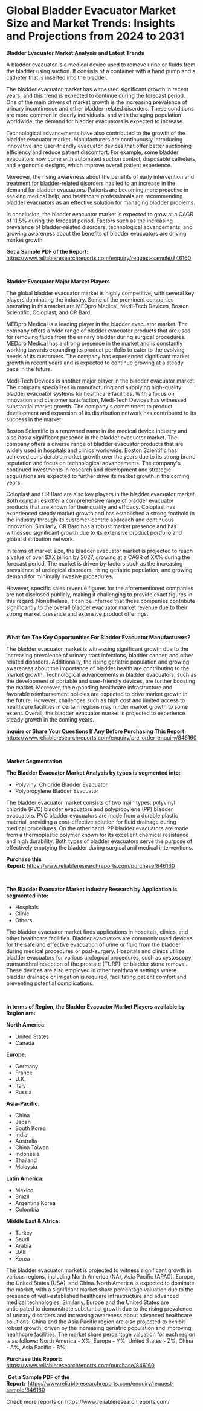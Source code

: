 <p><h1>Global Bladder Evacuator Market Size and Market Trends: Insights and Projections from 2024 to 2031</h1></p><p><strong>Bladder Evacuator Market Analysis and Latest Trends</strong></p>
<p><p>A bladder evacuator is a medical device used to remove urine or fluids from the bladder using suction. It consists of a container with a hand pump and a catheter that is inserted into the bladder.</p><p>The bladder evacuator market has witnessed significant growth in recent years, and this trend is expected to continue during the forecast period. One of the main drivers of market growth is the increasing prevalence of urinary incontinence and other bladder-related disorders. These conditions are more common in elderly individuals, and with the aging population worldwide, the demand for bladder evacuators is expected to increase.</p><p>Technological advancements have also contributed to the growth of the bladder evacuator market. Manufacturers are continuously introducing innovative and user-friendly evacuator devices that offer better suctioning efficiency and reduce patient discomfort. For example, some bladder evacuators now come with automated suction control, disposable catheters, and ergonomic designs, which improve overall patient experience.</p><p>Moreover, the rising awareness about the benefits of early intervention and treatment for bladder-related disorders has led to an increase in the demand for bladder evacuators. Patients are becoming more proactive in seeking medical help, and healthcare professionals are recommending bladder evacuators as an effective solution for managing bladder problems.</p><p>In conclusion, the bladder evacuator market is expected to grow at a CAGR of 11.5% during the forecast period. Factors such as the increasing prevalence of bladder-related disorders, technological advancements, and growing awareness about the benefits of bladder evacuators are driving market growth.</p></p>
<p><strong>Get a Sample PDF of the Report:&nbsp;</strong> <a href="https://www.reliableresearchreports.com/enquiry/request-sample/846160">https://www.reliableresearchreports.com/enquiry/request-sample/846160</a></p>
<p>&nbsp;</p>
<p><strong>Bladder Evacuator Major Market Players</strong></p>
<p><p>The global bladder evacuator market is highly competitive, with several key players dominating the industry. Some of the prominent companies operating in this market are MEDpro Medical, Medi-Tech Devices, Boston Scientific, Coloplast, and CR Bard.</p><p>MEDpro Medical is a leading player in the bladder evacuator market. The company offers a wide range of bladder evacuator products that are used for removing fluids from the urinary bladder during surgical procedures. MEDpro Medical has a strong presence in the market and is constantly working towards expanding its product portfolio to cater to the evolving needs of its customers. The company has experienced significant market growth in recent years and is expected to continue growing at a steady pace in the future.</p><p>Medi-Tech Devices is another major player in the bladder evacuator market. The company specializes in manufacturing and supplying high-quality bladder evacuator systems for healthcare facilities. With a focus on innovation and customer satisfaction, Medi-Tech Devices has witnessed substantial market growth. The company's commitment to product development and expansion of its distribution network has contributed to its success in the market.</p><p>Boston Scientific is a renowned name in the medical device industry and also has a significant presence in the bladder evacuator market. The company offers a diverse range of bladder evacuator products that are widely used in hospitals and clinics worldwide. Boston Scientific has achieved considerable market growth over the years due to its strong brand reputation and focus on technological advancements. The company's continued investments in research and development and strategic acquisitions are expected to further drive its market growth in the coming years.</p><p>Coloplast and CR Bard are also key players in the bladder evacuator market. Both companies offer a comprehensive range of bladder evacuator products that are known for their quality and efficacy. Coloplast has experienced steady market growth and has established a strong foothold in the industry through its customer-centric approach and continuous innovation. Similarly, CR Bard has a robust market presence and has witnessed significant growth due to its extensive product portfolio and global distribution network.</p><p>In terms of market size, the bladder evacuator market is projected to reach a value of over $XX billion by 2027, growing at a CAGR of XX% during the forecast period. The market is driven by factors such as the increasing prevalence of urological disorders, rising geriatric population, and growing demand for minimally invasive procedures. </p><p>However, specific sales revenue figures for the aforementioned companies are not disclosed publicly, making it challenging to provide exact figures in this regard. Nonetheless, it can be inferred that these companies contribute significantly to the overall bladder evacuator market revenue due to their strong market presence and extensive product offerings.</p></p>
<p>&nbsp;</p>
<p><strong>What Are The Key Opportunities For Bladder Evacuator Manufacturers?</strong></p>
<p><p>The bladder evacuator market is witnessing significant growth due to the increasing prevalence of urinary tract infections, bladder cancer, and other related disorders. Additionally, the rising geriatric population and growing awareness about the importance of bladder health are contributing to the market growth. Technological advancements in bladder evacuators, such as the development of portable and user-friendly devices, are further boosting the market. Moreover, the expanding healthcare infrastructure and favorable reimbursement policies are expected to drive market growth in the future. However, challenges such as high cost and limited access to healthcare facilities in certain regions may hinder market growth to some extent. Overall, the bladder evacuator market is projected to experience steady growth in the coming years.</p></p>
<p><strong>Inquire or Share Your Questions If Any Before Purchasing This Report:</strong> <a href="https://www.reliableresearchreports.com/enquiry/pre-order-enquiry/846160">https://www.reliableresearchreports.com/enquiry/pre-order-enquiry/846160</a></p>
<p>&nbsp;</p>
<p><strong>Market Segmentation</strong></p>
<p><strong>The Bladder Evacuator Market Analysis by types is segmented into:</strong></p>
<p><ul><li>Polyvinyl Chloride Bladder Evacuator</li><li>Polypropylene Bladder Evacuator</li></ul></p>
<p><p>The bladder evacuator market consists of two main types: polyvinyl chloride (PVC) bladder evacuators and polypropylene (PP) bladder evacuators. PVC bladder evacuators are made from a durable plastic material, providing a cost-effective solution for fluid drainage during medical procedures. On the other hand, PP bladder evacuators are made from a thermoplastic polymer known for its excellent chemical resistance and high durability. Both types of bladder evacuators serve the purpose of effectively emptying the bladder during surgical and medical interventions.</p></p>
<p><strong>Purchase this Report:&nbsp;</strong><a href="https://www.reliableresearchreports.com/purchase/846160">https://www.reliableresearchreports.com/purchase/846160</a></p>
<p>&nbsp;</p>
<p><strong>The Bladder Evacuator Market Industry Research by Application is segmented into:</strong></p>
<p><ul><li>Hospitals</li><li>Clinic</li><li>Others</li></ul></p>
<p><p>The bladder evacuator market finds applications in hospitals, clinics, and other healthcare facilities. Bladder evacuators are commonly used devices for the safe and effective evacuation of urine or fluid from the bladder during medical procedures or post-surgery. Hospitals and clinics utilize bladder evacuators for various urological procedures, such as cystoscopy, transurethral resection of the prostate (TURP), or bladder stone removal. These devices are also employed in other healthcare settings where bladder drainage or irrigation is required, facilitating patient comfort and preventing potential complications.</p></p>
<p>&nbsp;</p>
<p><strong>In terms of Region, the Bladder Evacuator Market Players available by Region are:</strong></p>
<p>
    <p> <strong> North America: </strong>
        <ul>
            <li>United States</li>
            <li>Canada</li>
        </ul>
        </p> 
    <p> <strong> Europe: </strong>
        <ul>
            <li>Germany</li>
            <li>France</li>
            <li>U.K.</li>
            <li>Italy</li>
            <li>Russia</li>
        </ul>
        </p> 
    <p> <strong> Asia-Pacific: </strong>
        <ul>
            <li>China</li>
            <li>Japan</li>
            <li>South Korea</li>
            <li>India</li>
            <li>Australia</li>
            <li>China Taiwan</li>
            <li>Indonesia</li>
            <li>Thailand</li>
            <li>Malaysia</li>
        </ul>
        </p> 
    <p> <strong> Latin America: </strong>
        <ul>
            <li>Mexico</li>
            <li>Brazil</li>
            <li>Argentina Korea</li>
            <li>Colombia</li>
        </ul>
        </p> 
    <p> <strong> Middle East & Africa: </strong>
        <ul>
            <li>Turkey</li>
            <li>Saudi</li>
            <li>Arabia</li>
            <li>UAE</li>
            <li>Korea</li>
        </ul>
    </p>
    </p>
<p><p>The bladder evacuator market is projected to witness significant growth in various regions, including North America (NA), Asia Pacific (APAC), Europe, the United States (USA), and China. North America is expected to dominate the market, with a significant market share percentage valuation due to the presence of well-established healthcare infrastructure and advanced medical technologies. Similarly, Europe and the United States are anticipated to demonstrate substantial growth due to the rising prevalence of urinary disorders and increasing awareness about advanced healthcare solutions. China and the Asia Pacific region are also projected to exhibit robust growth, driven by the increasing geriatric population and improving healthcare facilities. The market share percentage valuation for each region is as follows: North America - X%, Europe - Y%, United States - Z%, China - A%, Asia Pacific - B%.</p></p>
<p><strong>Purchase this Report: </strong><a href="https://www.reliableresearchreports.com/purchase/846160">https://www.reliableresearchreports.com/purchase/846160</a></p>
<p>&nbsp;<strong>Get a Sample PDF of the Report:&nbsp;&nbsp;</strong><a href="https://www.reliableresearchreports.com/enquiry/request-sample/846160">https://www.reliableresearchreports.com/enquiry/request-sample/846160</a></p>
<p><strong></strong></p>
<p>Check more reports on https://www.reliableresearchreports.com/</p>